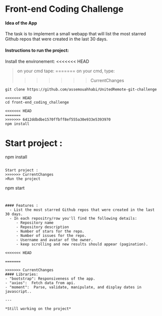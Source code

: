 # Front-end Coding Challenge
#### Idea of the App
The task is to implement a small webapp that will list the most starred Github repos that were created in the last 30 days.


#### Instructions to run the project:
Install the environement:
<<<<<<< HEAD
>on your cmd tape:
=======
>on your cmd, type:
>>>>>>> CurrentChanges
```
git clone https://github.com/assemouahhabi/UnitedRemote-git-challenge
```
```
<<<<<<< HEAD
cd front-end_coding_challenge
```
```
<<<<<<< HEAD
=======
>>>>>>> 6412ddbdbe1570ffbff8ef555a30e933e5393970
npm install 
```

Start project : 
=======
npm install
```

Start project :
>>>>>>> CurrentChanges
>Run the project
```
npm start
```


#### Features :
  - List the most starred Github repos that were created in the last 30 days.
  - In each repositry/row you'll find the following details:
     - Repository name
     - Repository description
     - Number of stars for the repo.
     - Number of issues for the repo.
     - Username and avatar of the owner.
     - keep scrolling and new results should appear (pagination).

<<<<<<< HEAD
  
=======

>>>>>>> CurrentChanges
#### Libraries:
- "bootstrap": Responsiveness of the app.
- "axios":  Fetch data from api.
- "moment":  Parse, validate, manipulate, and display dates in javascript..

---

*Still working on the project*
